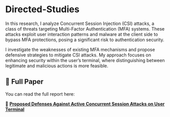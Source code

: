 # Directed-Studies

In this research, I analyze Concurrent Session Injection (CSI) attacks, a class of threats targeting Multi-Factor Authentication (MFA) systems. These attacks exploit user interaction patterns and malware at the client side to bypass MFA protections, posing a significant risk to authentication security.

I investigate the weaknesses of existing MFA mechanisms and propose defensive strategies to mitigate CSI attacks. My approach focuses on enhancing security within the user’s terminal, where distinguishing between legitimate and malicious actions is more feasible.

## 📖 Full Paper  
You can read the full report here:  

📄 **[Proposed Defenses Against Active Concurrent Session Attacks on User Terminal](https://github.com/m-rit/Directed-Studies/blob/main/Report_DS_Rituparna.pdf)**
